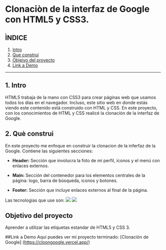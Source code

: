 # Clonaciòn de la interfaz de Google con HTML5 y CSS3.
## **ÌNDICE** 

1. [Intro](#)
2. [Que construí](#)
3. [Objeivo del proyecto](#)
4. [Link a Demo](#)

*********

## 1. Intro
HTML5 trabaja de la mano con CSS3 para crear páginas web que usamos todos los días en el navegador. Incluso, este sitio web en donde estás viendo este contenido está construido con HTML y CSS. En este proyecto, con los conocimientos de HTML y CSS realicé la clonación de la interfaz de Google.

## 2. Què construi
En este proyecto me enfoque en construir la clonacion de la inferfaz de la Google.
Contiene las siguientes secciones:

* **Header:** Sección que involucra la foto de mi perfil, iconos y el menú con enlaces externos.
  
* **Main:** Sección del contenedor para los elementos centrales de la página: logo, barra de búsqueda, iconos y botones.

* **Footer:** Sección que incluye enlaces externos al final de la página.

Las tecnologias que use son:
<img src="https://img.shields.io/badge/HTML5-E34F26?style=for-the-badge&logo=html5&logoColor=white" />
<img src="https://img.shields.io/badge/CSS3-1572B6?style=for-the-badge&logo=css3&logoColor=white" />

## Objetivo del proyecto
Aprender a utilizar las etiquetas estandar de HTML5 y CSS 3.

##Link a Demo
Aqui puedes ver mi proyecto terminado: [Clonaciòn de Google] (https://cloongoogle.vercel.app/)

